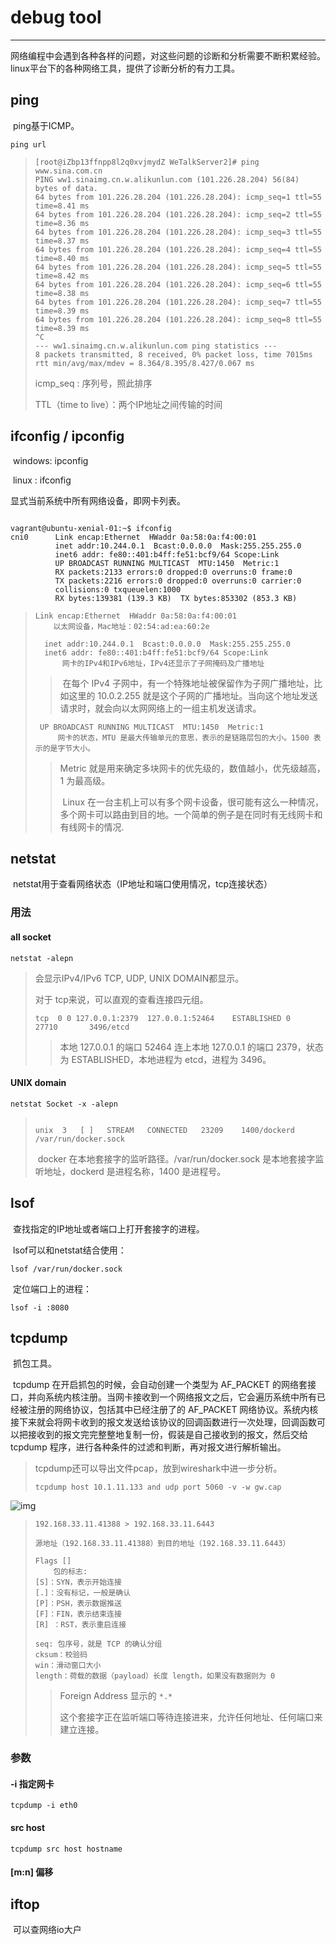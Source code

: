 # debug tool

---

​		网络编程中会遇到各种各样的问题，对这些问题的诊断和分析需要不断积累经验。linux平台下的各种网络工具，提供了诊断分析的有力工具。

## ping

​		ping基于ICMP。

```shell
ping url
```

>   ```shell
>   [root@iZbp13ffnpp8l2q0xvjmydZ WeTalkServer2]# ping www.sina.com.cn
>   PING ww1.sinaimg.cn.w.alikunlun.com (101.226.28.204) 56(84) bytes of data.
>   64 bytes from 101.226.28.204 (101.226.28.204): icmp_seq=1 ttl=55 time=8.41 ms
>   64 bytes from 101.226.28.204 (101.226.28.204): icmp_seq=2 ttl=55 time=8.36 ms
>   64 bytes from 101.226.28.204 (101.226.28.204): icmp_seq=3 ttl=55 time=8.37 ms
>   64 bytes from 101.226.28.204 (101.226.28.204): icmp_seq=4 ttl=55 time=8.40 ms
>   64 bytes from 101.226.28.204 (101.226.28.204): icmp_seq=5 ttl=55 time=8.42 ms
>   64 bytes from 101.226.28.204 (101.226.28.204): icmp_seq=6 ttl=55 time=8.38 ms
>   64 bytes from 101.226.28.204 (101.226.28.204): icmp_seq=7 ttl=55 time=8.39 ms
>   64 bytes from 101.226.28.204 (101.226.28.204): icmp_seq=8 ttl=55 time=8.39 ms
>   ^C
>   --- ww1.sinaimg.cn.w.alikunlun.com ping statistics ---
>   8 packets transmitted, 8 received, 0% packet loss, time 7015ms
>   rtt min/avg/max/mdev = 8.364/8.395/8.427/0.067 ms
>   ```
>
>   icmp_seq : 序列号，照此排序
>
>   TTL（time to live）：两个IP地址之间传输的时间
>
>   

## ifconfig / ipconfig

​		windows: ipconfig

​		linux : ifconfig

显式当前系统中所有网络设备，即网卡列表。

```shell

vagrant@ubuntu-xenial-01:~$ ifconfig
cni0      Link encap:Ethernet  HWaddr 0a:58:0a:f4:00:01
          inet addr:10.244.0.1  Bcast:0.0.0.0  Mask:255.255.255.0
          inet6 addr: fe80::401:b4ff:fe51:bcf9/64 Scope:Link
          UP BROADCAST RUNNING MULTICAST  MTU:1450  Metric:1
          RX packets:2133 errors:0 dropped:0 overruns:0 frame:0
          TX packets:2216 errors:0 dropped:0 overruns:0 carrier:0
          collisions:0 txqueuelen:1000
          RX bytes:139381 (139.3 KB)  TX bytes:853302 (853.3 KB)
```

>   ```
>   Link encap:Ethernet  HWaddr 0a:58:0a:f4:00:01  
>   	以太网设备，Mac地址：02:54:ad:ea:60:2e
>   ```
>
>   
>
>       inet addr:10.244.0.1  Bcast:0.0.0.0  Mask:255.255.255.0
>       inet6 addr: fe80::401:b4ff:fe51:bcf9/64 Scope:Link
>       	网卡的IPv4和IPv6地址，IPv4还显示了子网掩码及广播地址
>
>   >   ​		在每个 IPv4 子网中，有一个特殊地址被保留作为子网广播地址，比如这里的 10.0.2.255 就是这个子网的广播地址。当向这个地址发送请求时，就会向以太网网络上的一组主机发送请求。
>
>   ```
>    UP BROADCAST RUNNING MULTICAST  MTU:1450  Metric:1
>        网卡的状态，MTU 是最大传输单元的意思，表示的是链路层包的大小。1500 表示的是字节大小。
>   ```
>
>   >   Metric 就是用来确定多块网卡的优先级的，数值越小，优先级越高，1 为最高级。
>   >
>   >   ​		Linux 在一台主机上可以有多个网卡设备，很可能有这么一种情况，多个网卡可以路由到目的地。一个简单的例子是在同时有无线网卡和有线网卡的情况.



## netstat

​		netstat用于查看网络状态（IP地址和端口使用情况，tcp连接状态）

### 用法

#### all socket

```shell
netstat -alepn
```

>   会显示IPv4/IPv6 TCP, UDP, UNIX DOMAIN都显示。
>
>   对于 tcp来说，可以直观的查看连接四元组。
>
>   ```shell
>   tcp  0 0 127.0.0.1:2379  127.0.0.1:52464    ESTABLISHED 0   27710       3496/etcd
>   ```
>
>   >   本地 127.0.0.1 的端口 52464 连上本地 127.0.0.1 的端口 2379，状态为 ESTABLISHED，本地进程为 etcd，进程为 3496。

#### UNIX domain

```shell
netstat Socket -x -alepn
```

>   ```shell
>   
>   unix  3   [ ]   STREAM   CONNECTED   23209    1400/dockerd     /var/run/docker.sock
>   ```
>
>   ​		docker 在本地套接字的监听路径。/var/run/docker.sock 是本地套接字监听地址，dockerd 是进程名称，1400 是进程号。



## lsof

​		查找指定的IP地址或者端口上打开套接字的进程。

​		lsof可以和netstat结合使用：

```shel
lsof /var/run/docker.sock
```

​		定位端口上的进程：

```shell
lsof -i :8080
```



## tcpdump

​		抓包工具。

​		tcpdump 在开启抓包的时候，会自动创建一个类型为 AF_PACKET 的网络套接口，并向系统内核注册。当网卡接收到一个网络报文之后，它会遍历系统中所有已经被注册的网络协议，包括其中已经注册了的 AF_PACKET 网络协议。系统内核接下来就会将网卡收到的报文发送给该协议的回调函数进行一次处理，回调函数可以把接收到的报文完完整整地复制一份，假装是自己接收到的报文，然后交给 tcpdump 程序，进行各种条件的过滤和判断，再对报文进行解析输出。

>   tcpdump还可以导出文件pcap，放到wireshark中进一步分析。
>
>   ```shell
>   tcpdump host 10.1.11.133 and udp port 5060 -v -w gw.cap
>   ```

![img](https://gitee.com/masstsing/picgo-picserver/raw/master/20211013111158.jpeg)

>   ```shell
>   192.168.33.11.41388 > 192.168.33.11.6443
>   		源地址（192.168.33.11.41388）到目的地址（192.168.33.11.6443）
>   ```
>
>   ```shell
>   Flags []
>   	包的标志:
>   [S]：SYN，表示开始连接
>   [.]：没有标记，一般是确认
>   [P]：PSH，表示数据推送
>   [F]：FIN，表示结束连接
>   [R] ：RST，表示重启连接
>   ```
>
>   ```shell
>   seq: 包序号，就是 TCP 的确认分组
>   cksum：校验码
>   win：滑动窗口大小
>   length：荷载的数据（payload）长度 length，如果没有数据则为 0
>   ```
>
>   >   Foreign Address 显示的 ``*.*``
>   >
>   >   ​		这个套接字正在监听端口等待连接进来，允许任何地址、任何端口来建立连接。

### 参数

#### -i 指定网卡

```shell
tcpdump -i eth0
```

#### src host

```shell
tcpdump src host hostname
```

#### [m:n] 偏移



## iftop

​		可以查网络io大户
